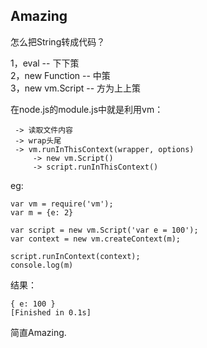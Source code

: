 **Amazing**
-

怎么把String转成代码？  

1，eval -- 下下策  
2，new Function -- 中策  
3，new vm.Script -- 方为上上策  

在node.js的module.js中就是利用vm：  

     -> 读取文件内容
     -> wrap头尾
     -> vm.runInThisContext(wrapper, options)
         -> new vm.Script() 
         -> script.runInThisContext()

eg:

    var vm = require('vm');
    var m = {e: 2}
    
    var script = new vm.Script('var e = 100');
    var context = new vm.createContext(m);
    
    script.runInContext(context);
    console.log(m)
    
结果：

    { e: 100 }
    [Finished in 0.1s]
    
简直Amazing.


